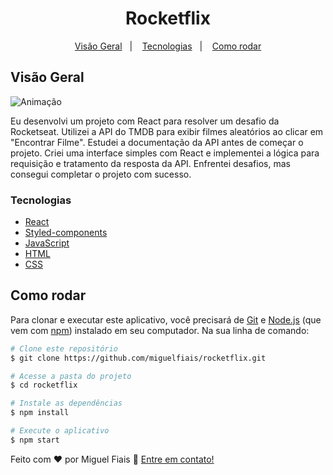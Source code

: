 <h1 align="center">Rocketflix</h1>

<div align="center"> 

[Visão Geral](#visão-geral)&nbsp;&nbsp;&nbsp;|&nbsp;&nbsp;&nbsp;
[Tecnologias](#tecnologias)&nbsp;&nbsp;&nbsp;|&nbsp;&nbsp;&nbsp;
[Como rodar](#como-rodar)
  
</div>

## Visão Geral

![Animação](https://user-images.githubusercontent.com/108070001/213896298-5fc96acc-191b-42ac-b6bb-3845009897bf.gif)

Eu desenvolvi um projeto com React para resolver um desafio da Rocketseat. Utilizei a API do TMDB para exibir filmes aleatórios ao clicar em "Encontrar Filme". Estudei a documentação da API antes de começar o projeto. Criei uma interface simples com React e implementei a lógica para requisição e tratamento da resposta da API. Enfrentei desafios, mas consegui completar o projeto com sucesso.

### Tecnologias

- [React](https://reactjs.org/)
- [Styled-components](https://styled-components.com/docs/) 
- [JavaScript](https://developer.mozilla.org/en-US/docs/Web/JavaScript)
- [HTML](https://developer.mozilla.org/en-US/docs/Web/HTML)
- [CSS](https://developer.mozilla.org/en-US/docs/Web/CSS)

## Como rodar

Para clonar e executar este aplicativo, você precisará de [Git](https://git-scm.com) e [Node.js](https://nodejs.org/en/download/) (que vem com [npm](http://npmjs.com)) instalado em seu computador. Na sua linha de comando:

```bash
# Clone este repositório
$ git clone https://github.com/miguelfiais/rocketflix.git

# Acesse a pasta do projeto
$ cd rocketflix

# Instale as dependências
$ npm install

# Execute o aplicativo
$ npm start
```

Feito com ♥ por Miguel Fiais :wave: [Entre em contato!](https://www.linkedin.com/in/miguel-fiais/)
